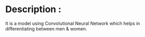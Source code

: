 # Description :
It is a model using Convolutional Neural Network which helps in differentiating between men & women. 

